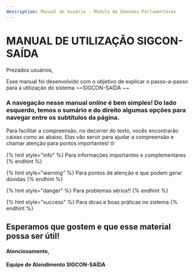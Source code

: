 ```yaml
---
description: Manual do Usuário - Módulo de Emendas Parlamentares
---
```


# MANUAL DE UTILIZAÇÃO SIGCON-SAÍDA

Prezados usuários,

Esse manual foi desenvolvido com o objetivo de explicar o passo-a-passo para a utilização do sistema ~~SIGCON-SAÍDA ~~

### A navegação nesse manual _online_ é bem simples! Do lado esquerdo, temos o sumário e do direito algumas opções para navegar entre os subtítulos da página.

Para facilitar a compreensão, no decorrer do texto, vocês encontrarão caixas como as abaixo. Elas vão servir para ajudar a compreensão e chamar atenção para pontos importantes! 🤓 

{% hint style="info" %}
Para informações importantes e complementares
{% endhint %}

{% hint style="warning" %}
Para pontos de atenção e que podem gerar dúvidas
{% endhint %}

{% hint style="danger" %}
Para problemas sérios!!
{% endhint %}

{% hint style="success" %}
Para dicas e boas práticas no sistema
{% endhint %}

## Esperamos que gostem e que esse material possa ser útil!

#### Atenciosamente, 

#### Equipe de Atendimento SIGCON-SAÍDA



